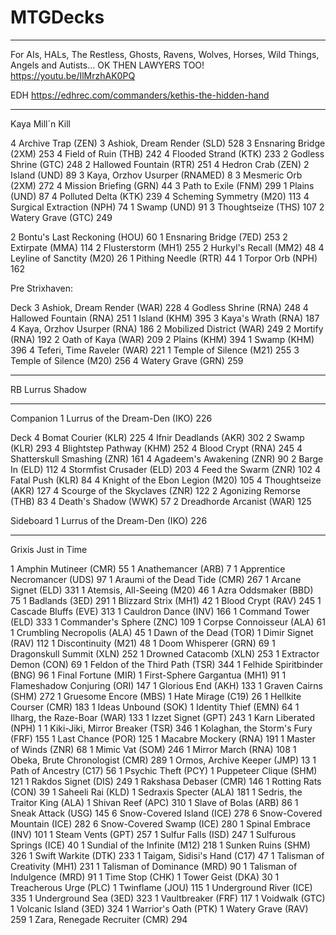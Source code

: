 # MTGDecks

---
For AIs, HALs, The Restless, Ghosts, Ravens, Wolves, Horses, Wild Things, Angels and Autists... OK THEN LAWYERS TOO!
https://youtu.be/IlMrzhAK0PQ


EDH
https://edhrec.com/commanders/kethis-the-hidden-hand

---
Kaya Mill´n Kill

4 Archive Trap (ZEN)
3 Ashiok, Dream Render (SLD) 528
3 Ensnaring Bridge (2XM) 253
4 Field of Ruin (THB) 242
4 Flooded Strand (KTK) 233
2 Godless Shrine (GTC) 248
2 Hallowed Fountain (RTR) 251
4 Hedron Crab (ZEN)
2 Island (UND) 89
3 Kaya, Orzhov Usurper (RNAMED) 8
3 Mesmeric Orb (2XM) 272
4 Mission Briefing (GRN) 44
3 Path to Exile (FNM) 299
1 Plains (UND) 87
4 Polluted Delta (KTK) 239
4 Scheming Symmetry (M20) 113
4 Surgical Extraction (NPH) 74
1 Swamp (UND) 91
3 Thoughtseize (THS) 107
2 Watery Grave (GTC) 249

2 Bontu's Last Reckoning (HOU) 60
1 Ensnaring Bridge (7ED) 253
2 Extirpate (MMA) 114
2 Flusterstorm (MH1) 255
2 Hurkyl's Recall (MM2) 48
4 Leyline of Sanctity (M20) 26
1 Pithing Needle (RTR) 44
1 Torpor Orb (NPH) 162


Pre Strixhaven:

Deck
3 Ashiok, Dream Render (WAR) 228
4 Godless Shrine (RNA) 248
4 Hallowed Fountain (RNA) 251
1 Island (KHM) 395
3 Kaya's Wrath (RNA) 187
4 Kaya, Orzhov Usurper (RNA) 186
2 Mobilized District (WAR) 249
2 Mortify (RNA) 192
2 Oath of Kaya (WAR) 209
2 Plains (KHM) 394
1 Swamp (KHM) 396
4 Teferi, Time Raveler (WAR) 221
1 Temple of Silence (M21) 255
3 Temple of Silence (M20) 256
4 Watery Grave (GRN) 259

---


RB 
Lurrus Shadow

---
Companion
1 Lurrus of the Dream-Den (IKO) 226

Deck
4 Bomat Courier (KLR) 225
4 Ifnir Deadlands (AKR) 302
2 Swamp (KLR) 293
4 Blightstep Pathway (KHM) 252
4 Blood Crypt (RNA) 245
4 Shatterskull Smashing (ZNR) 161
4 Agadeem's Awakening (ZNR) 90
2 Barge In (ELD) 112
4 Stormfist Crusader (ELD) 203
4 Feed the Swarm (ZNR) 102
4 Fatal Push (KLR) 84
4 Knight of the Ebon Legion (M20) 105
4 Thoughtseize (AKR) 127
4 Scourge of the Skyclaves (ZNR) 122
2 Agonizing Remorse (THB) 83
4 Death's Shadow (WWK) 57
2 Dreadhorde Arcanist (WAR) 125

Sideboard
1 Lurrus of the Dream-Den (IKO) 226

---
Grixis
Just in Time

1 Amphin Mutineer (CMR) 55
1 Anathemancer (ARB) 7
1 Apprentice Necromancer (UDS) 97
1 Araumi of the Dead Tide (CMR) 267
1 Arcane Signet (ELD) 331
1 Atemsis, All-Seeing (M20) 46
1 Azra Oddsmaker (BBD) 75
1 Badlands (3ED) 291
1 Blizzard Strix (MH1) 42
1 Blood Crypt (RAV) 245
1 Cascade Bluffs (EVE) 313
1 Cauldron Dance (INV) 166
1 Command Tower (ELD) 333
1 Commander's Sphere (ZNC) 109
1 Corpse Connoisseur (ALA) 61
1 Crumbling Necropolis (ALA) 45
1 Dawn of the Dead (TOR)
1 Dimir Signet (RAV) 112
1 Discontinuity (M21) 48
1 Doom Whisperer (GRN) 69
1 Dragonskull Summit (XLN) 252
1 Drowned Catacomb (XLN) 253
1 Extractor Demon (CON) 69
1 Feldon of the Third Path (TSR) 344
1 Felhide Spiritbinder (BNG) 96
1 Final Fortune (MIR)
1 First-Sphere Gargantua (MH1) 91
1 Flameshadow Conjuring (ORI) 147
1 Glorious End (AKH) 133
1 Graven Cairns (SHM) 272
1 Gruesome Encore (MBS)
1 Hate Mirage (C19) 26
1 Hellkite Courser (CMR) 183
1 Ideas Unbound (SOK)
1 Identity Thief (EMN) 64
1 Ilharg, the Raze-Boar (WAR) 133
1 Izzet Signet (GPT) 243
1 Karn Liberated (NPH) 1
1 Kiki-Jiki, Mirror Breaker (TSR) 346
1 Kolaghan, the Storm's Fury (FRF) 155
1 Last Chance (POR) 125
1 Macabre Mockery (RNA) 191
1 Master of Winds (ZNR) 68
1 Mimic Vat (SOM) 246
1 Mirror March (RNA) 108
1 Obeka, Brute Chronologist (CMR) 289
1 Ormos, Archive Keeper (JMP) 13
1 Path of Ancestry (C17) 56
1 Psychic Theft (PCY)
1 Puppeteer Clique (SHM) 121
1 Rakdos Signet (DIS) 249
1 Rakshasa Debaser (CMR) 146
1 Rotting Rats (CON) 39
1 Saheeli Rai (KLD)
1 Sedraxis Specter (ALA) 181
1 Sedris, the Traitor King (ALA)
1 Shivan Reef (APC) 310
1 Slave of Bolas (ARB) 86
1 Sneak Attack (USG) 145
6 Snow-Covered Island (ICE) 278
6 Snow-Covered Mountain (ICE) 282
6 Snow-Covered Swamp (ICE) 280
1 Spinal Embrace (INV) 101
1 Steam Vents (GPT) 257
1 Sulfur Falls (ISD) 247
1 Sulfurous Springs (ICE) 40
1 Sundial of the Infinite (M12) 218
1 Sunken Ruins (SHM) 326
1 Swift Warkite (DTK) 233
1 Taigam, Sidisi's Hand (C17) 47
1 Talisman of Creativity (MH1) 231
1 Talisman of Dominance (MRD) 90
1 Talisman of Indulgence (MRD) 91
1 Time Stop (CHK)
1 Tower Geist (DKA) 30
1 Treacherous Urge (PLC)
1 Twinflame (JOU) 115
1 Underground River (ICE) 335
1 Underground Sea (3ED) 323
1 Vaultbreaker (FRF) 117
1 Voidwalk (GTC)
1 Volcanic Island (3ED) 324
1 Warrior's Oath (PTK)
1 Watery Grave (RAV) 259
1 Zara, Renegade Recruiter (CMR) 294

